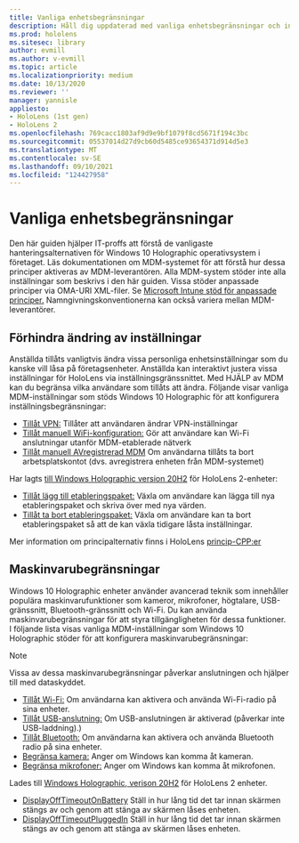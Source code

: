 ```yaml
---
title: Vanliga enhetsbegränsningar
description: Håll dig uppdaterad med vanliga enhetsbegränsningar och inställningar för HoloLens enhet med mixad verklighet.
ms.prod: hololens
ms.sitesec: library
author: evmill
ms.author: v-evmill
ms.topic: article
ms.localizationpriority: medium
ms.date: 10/13/2020
ms.reviewer: ''
manager: yannisle
appliesto:
- HoloLens (1st gen)
- HoloLens 2
ms.openlocfilehash: 769cacc1803af9d9e9bf1079f8cd5671f194c3bc
ms.sourcegitcommit: 05537014d27d9cb60d5485ce93654371d914d5e3
ms.translationtype: MT
ms.contentlocale: sv-SE
ms.lasthandoff: 09/10/2021
ms.locfileid: "124427958"
---
```

# <a name="common-device-restrictions"></a>Vanliga enhetsbegränsningar 

Den här guiden hjälper IT-proffs att förstå de vanligaste hanteringsalternativen för Windows 10 Holographic operativsystem i företaget. Läs dokumentationen om MDM-systemet för att förstå hur dessa principer aktiveras av MDM-leverantören. Alla MDM-system stöder inte alla inställningar som beskrivs i den här guiden. Vissa stöder anpassade principer via OMA-URI XML-filer. Se [Microsoft Intune stöd för anpassade principer.](/mem/intune/configuration/custom-settings-windows-10) Namngivningskonventionerna kan också variera mellan MDM-leverantörer.

## <a name="prevent-changing-of-settings"></a>Förhindra ändring av inställningar
Anställda tillåts vanligtvis ändra vissa personliga enhetsinställningar som du kanske vill låsa på företagsenheter. Anställda kan interaktivt justera vissa inställningar för HoloLens via inställningsgränssnittet. Med HJÄLP av MDM kan du begränsa vilka användare som tillåts att ändra. Följande visar vanliga MDM-inställningar som stöds Windows 10 Holographic för att konfigurera inställningsbegränsningar:
-   [Tillåt VPN:](/windows/client-management/mdm/policy-csp-settings#settings-allowvpn) Tillåter att användaren ändrar VPN-inställningar
-   [Tillåt manuell WiFi-konfiguration:](/windows/client-management/mdm/policy-csp-wifi#wifi-allowmanualwificonfiguration) Gör att användare kan Wi-Fi anslutningar utanför MDM-etablerade nätverk
-   [Tillåt manuell AVregistrerad MDM](/windows/client-management/mdm/policy-csp-experience#experience-allowmanualmdmunenrollment) Om användarna tillåts ta bort arbetsplatskontot (dvs. avregistrera enheten från MDM-systemet)

Har lagts [till Windows Holographic version 20H2](hololens-release-notes.md#windows-holographic-version-20h2) för HoloLens 2-enheter:
- [Tillåt lägg till etableringspaket:](/windows/client-management/mdm/policy-csp-security#security-allowaddprovisioningpackage) Växla om användare kan lägga till nya etableringspaket och skriva över med nya värden.
- [Tillåt ta bort etableringspaket:](/windows/client-management/mdm/policy-csp-security#security-allowremoveprovisioningpackage) Växla om användare kan ta bort etableringspaket så att de kan växla tidigare låsta inställningar.

Mer information om principalternativ finns i HoloLens [princip-CPP:er](/windows/client-management/mdm/policy-csps-supported-by-hololens2)

## <a name="hardware-restrictions"></a>Maskinvarubegränsningar
Windows 10 Holographic enheter använder avancerad teknik som innehåller populära maskinvarufunktioner som kameror, mikrofoner, högtalare, USB-gränssnitt, Bluetooth-gränssnitt och Wi-Fi. Du kan använda maskinvarubegränsningar för att styra tillgängligheten för dessa funktioner.
I följande lista visas vanliga MDM-inställningar som Windows 10 Holographic stöder för att konfigurera maskinvarubegränsningar:

> [!NOTE]
> Vissa av dessa maskinvarubegränsningar påverkar anslutningen och hjälper till med dataskyddet.

-   [Tillåt Wi-Fi:](/windows/client-management/mdm/policy-csp-wifi#wifi-allowwifi) Om användarna kan aktivera och använda Wi-Fi-radio på sina enheter.
-   [Tillåt USB-anslutning:](/windows/client-management/mdm/policy-csp-connectivity#connectivity-allowusbconnection) Om USB-anslutningen är aktiverad (påverkar inte USB-laddning).)
-   [Tillåt Bluetooth:](/windows/client-management/mdm/policy-csp-connectivity#connectivity-allowbluetooth) Om användarna kan aktivera och använda Bluetooth radio på sina enheter.
-   [Begränsa kamera:](/windows/client-management/mdm/policy-csp-privacy#privacy-letappsaccesscamera) Anger om Windows kan komma åt kameran.
-   [Begränsa mikrofoner:](/windows/client-management/mdm/policy-csp-privacy#privacy-letappsaccessmicrophone) Anger om Windows kan komma åt mikrofonen.

Lades till [Windows Holographic, verison 20H2](hololens-release-notes.md#windows-holographic-version-20h2) för HoloLens 2 enheter. 
- [DisplayOffTimeoutOnBattery](/windows/client-management/mdm/policy-csp-power#power-displayofftimeoutonbattery) Ställ in hur lång tid det tar innan skärmen stängs av och genom att stänga av skärmen låses enheten. 
- [DisplayOffTimeoutPluggedIn](/windows/client-management/mdm/policy-csp-power#power-displayofftimeoutpluggedin) Ställ in hur lång tid det tar innan skärmen stängs av och genom att stänga av skärmen låses enheten. 
